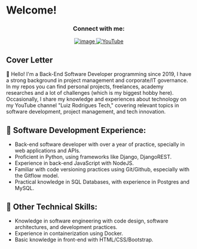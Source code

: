 # Welcome!
<h3 align="center">Connect with me:</h3>

[<div align="center">![image](https://img.shields.io/badge/LinkedIn-0077B5?style=for-the-badge&logo=linkedin&logoColor=white)](https://www.linkedin.com/in/luizrodgs)[   ![YouTube](https://img.shields.io/badge/YouTube-%23FF0000.svg?style=for-the-badge&logo=YouTube&logoColor=white)](https://www.youtube.com/channel/UCvSBRcVhy6Fm81D6lnBTv1Q)
</div>

## Cover Letter
👋 Hello! I'm a Back-End Software Developer programming since 2019, I have a strong background in project management and corporate/IT governance. In my repos you can find personal projects, freelances, academy researches and a lot of challenges (which is my biggest hobby here).
Occasionally, I share my knowledge and experiences about technology on my YouTube channel "Luiz Rodrigues Tech," covering relevant topics in software development, project management, and tech innovation.

## 🚀 Software Development Experience:
* Back-end software developer with over a year of practice, specially in web applications and APIs.
* Proficient in Python, using frameworks like Django, DjangoREST.
* Experience in back-end JavaScript with NodeJS.
* Familiar with code versioning practices using Git/Github, especially with the Gitflow model.
* Practical knowledge in SQL Databases, with experience in Postgres and MySQL.

## 🔧 Other Technical Skills:
* Knowledge in software engineering with code design, software architectures, and development practices.
* Experience in containerization using Docker.
* Basic knowledge in front-end with HTML/CSS/Bootstrap.
